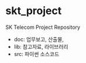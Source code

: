 # skt_project
SK Telecom Project Repository

* doc: 업무보고, 산출물, 
* lib: 참고자료, 라이브러리
* src: 파이썬 소스코드

